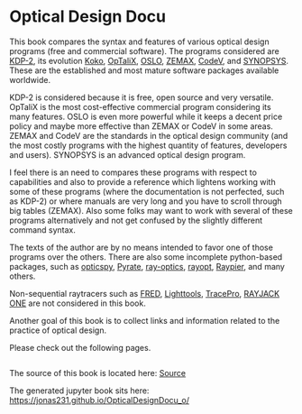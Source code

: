 # Optical Design Docu

This book compares the syntax and features of various optical design programs (free and commercial software). The programs considered are [KDP-2](http://www.ecalculations.com/), its evolution [Koko](https://github.com/dinosauria123/Koko/), [OpTaliX](http://www.optenso.com/), [OSLO](https://lambdares.com/oslo/), [ZEMAX](https://www.zemax.com/), [CodeV](https://www.synopsys.com/optical-solutions/codev.html), and [SYNOPSYS](https://osdoptics.com/). These are the established and most mature software packages available worldwide. 

KDP-2 is considered because it is free, open source and very versatile. OpTaliX is the most cost-effective commercial program considering its many features. OSLO is even more powerful while it keeps a decent price policy and maybe more effective than ZEMAX or CodeV in some areas. ZEMAX and CodeV are the standards in the optical design community (and the most costly programs with the highest quantity of features, developers and users). SYNOPSYS is an advanced optical design program.

I feel there is an need to compares these programs with respect to capabilities and also to provide a reference which lightens working with some of these programs (where the documentation is not perfected, such as KDP-2) or where manuals are very long and you have to scroll through big tables (ZEMAX). Also some folks may want to work with several of these programs alternatively and not get confused by the slightly different command syntax.

The texts of the author are by no means intended to favor one of those programs over the others. There are also some incomplete python-based packages, such as [opticspy](https://github.com/Sterncat/opticspy), [Pyrate](https://github.com/mess42/pyrate), [ray-optics](https://github.com/mjhoptics/ray-optics), [rayopt](https://github.com/quartiq/rayopt), [Raypier](https://github.com/bryancole/raypier_optics), and many others. 

Non-sequential raytracers such as [FRED](https://photonengr.com/fred-software/), [Lighttools](https://www.synopsys.com/optical-solutions/lighttools.html), [TracePro](https://lambdares.com/tracepro/),  [RAYJACK ONE](https://www.hembach-photonik.de/en/rayjack-one/) are not considered in this book. 

Another goal of this book is to collect links and information related to the practice of optical design.


Please check out the following pages.

```{tableofcontents}
```

The source of this book is located here:
[Source](https://github.com/Jonas231/OpticalDesignDocu_o)

The generated jupyter book sits here: https://jonas231.github.io/OpticalDesignDocu_o/
